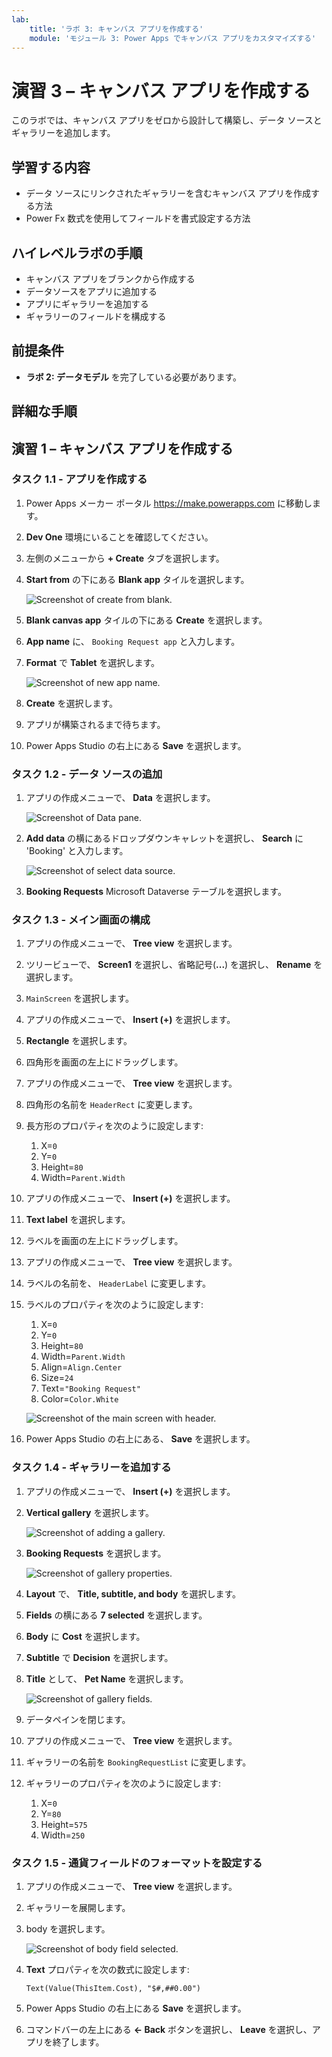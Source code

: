 ```yaml
---
lab:
    title: 'ラボ 3: キャンバス アプリを作成する'
    module: 'モジュール 3: Power Apps でキャンバス アプリをカスタマイズする'
---
```


# 演習 3 – キャンバス アプリを作成する

このラボでは、キャンバス アプリをゼロから設計して構築し、データ ソースとギャラリーを追加します。

## 学習する内容

- データ ソースにリンクされたギャラリーを含むキャンバス アプリを作成する方法
- Power Fx 数式を使用してフィールドを書式設定する方法

## ハイレベルラボの手順

- キャンバス アプリをブランクから作成する
- データソースをアプリに追加する
- アプリにギャラリーを追加する
- ギャラリーのフィールドを構成する
  
## 前提条件

- **ラボ 2: データモデル** を完了している必要があります。

## 詳細な手順

## 演習 1 – キャンバス アプリを作成する

### タスク 1.1 - アプリを作成する

1. Power Apps メーカー ポータル <https://make.powerapps.com> に移動します。

1. **Dev One** 環境にいることを確認してください。

1. 左側のメニューから **+ Create** タブを選択します。

1. **Start from** の下にある **Blank app** タイルを選択します。

    ![Screenshot of create from blank.](../media/create-from-blank.png)

1. **Blank canvas app** タイルの下にある **Create** を選択します。

1.  **App name** に、 `Booking Request app` と入力します。

1.  **Format** で **Tablet** を選択します。

    ![Screenshot of new app name.](../media/app-name-format.png)

1. **Create** を選択します。

1. アプリが構築されるまで待ちます。

1. Power Apps Studio の右上にある **Save** を選択します。

### タスク 1.2 - データ ソースの追加

1. アプリの作成メニューで、 **Data** を選択します。

    ![Screenshot of Data pane.](../media/studio-data-pane.png)

1. **Add data** の横にあるドロップダウンキャレットを選択し、 **Search** に 'Booking' と入力します。

    ![Screenshot of select data source.](../media/studio-data-search.png)

1. **Booking Requests** Microsoft Dataverse テーブルを選択します。

### タスク 1.3 - メイン画面の構成

1. アプリの作成メニューで、 **Tree view** を選択します。

1. ツリービューで、 **Screen1** を選択し、省略記号(**...**) を選択し、 **Rename** を選択します。

1. `MainScreen` を選択します。

1. アプリの作成メニューで、 **Insert (+)** を選択します。

1. **Rectangle** を選択します。

1. 四角形を画面の左上にドラッグします。

1. アプリの作成メニューで、 **Tree view** を選択します。

1. 四角形の名前を `HeaderRect` に変更します。

1. 長方形のプロパティを次のように設定します:

   1. X=`0`
   1. Y=`0`
   1. Height=`80`
   1. Width=`Parent.Width`

1. アプリの作成メニューで、 **Insert (+)** を選択します。

1. **Text label** を選択します。

1. ラベルを画面の左上にドラッグします。

1. アプリの作成メニューで、 **Tree view** を選択します。

1. ラベルの名前を、 `HeaderLabel` に変更します。

1. ラベルのプロパティを次のように設定します:

   1. X=`0`
   1. Y=`0`
   1. Height=`80`
   1. Width=`Parent.Width`
   1. Align=`Align.Center`
   1. Size=`24`
   1. Text=`"Booking Request"`
   1. Color=`Color.White`

    ![Screenshot of the main screen with header.](../media/main-screen.png)

1. Power Apps Studio の右上にある、 **Save** を選択します。

### タスク 1.4 - ギャラリーを追加する

1. アプリの作成メニューで、 **Insert (+)** を選択します。

1. **Vertical gallery** を選択します。

    ![Screenshot of adding a gallery.](../media/add-gallery.png)

1. **Booking Requests** を選択します。

    ![Screenshot of gallery properties.](../media/gallery-properties.png)

1. **Layout** で、 **Title, subtitle, and body** を選択します。

1. **Fields** の横にある **7 selected** を選択します。

1. **Body** に **Cost** を選択します。

1. **Subtitle** で **Decision** を選択します。

1. **Title** として、 **Pet Name** を選択します。

    ![Screenshot of gallery fields.](../media/select-fields.png)

1. データペインを閉じます。

1. アプリの作成メニューで、 **Tree view** を選択します。

1. ギャラリーの名前を `BookingRequestList` に変更します。

1. ギャラリーのプロパティを次のように設定します:

   1. X=`0`
   1. Y=`80`
   1. Height=`575`
   1. Width=`250`

### タスク 1.5 - 通貨フィールドのフォーマットを設定する

1. アプリの作成メニューで、 **Tree view** を選択します。

1. ギャラリーを展開します。

1. body を選択します。

    ![Screenshot of body field selected.](../media/body.png)

1. **Text** プロパティを次の数式に設定します:

    ```powerappsfl
    Text(Value(ThisItem.Cost), "$#,##0.00")
    ```

1. Power Apps Studio の右上にある **Save** を選択します。

1. コマンドバーの左上にある **<- Back** ボタンを選択し、 **Leave** を選択し、アプリを終了します。
